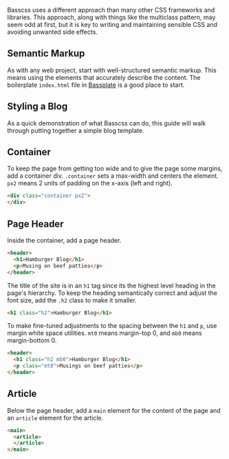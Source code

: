 
<p class="h3">
  Basscss uses a different approach than many other CSS frameworks and libraries. This approach, along with things like the multiclass pattern, may seem odd at first, but it is key to writing and maintaining sensible CSS and avoiding unwanted side effects.
</p>

## Semantic Markup

As with any web project, start with well-structured semantic markup. This means using the elements that accurately describe the content.
The boilerplate `index.html` file in [Bassplate](https://github.com/basscss/bassplate) is a good place to start.

## Styling a Blog

As a quick demonstration of what Basscss can do, this guide will walk through putting together a simple blog template.

## Container

To keep the page from getting too wide and to give the page some margins, add a container div. `.container` sets a max-width and centers the element. `px2` means 2 units of padding on the x-axis (left and right).

```html
<div class="container px2">
</div>
```

## Page Header

Inside the container, add a page header.

```html
<header>
  <h1>Hamburger Blog</h1>
  <p>Musing on beef patties</p>
</header>
```

The title of the site is in an `h1` tag since its the highest level heading in the page's hierarchy. To keep the heading semantically correct and adjust the font size, add the `.h2` class to make it smaller.

```html
<h1 class="h2">Hamburger Blog</h1>
```

To make fine-tuned adjustments to the spacing between the `h1` and `p`, use margin white space utilities. `mt0` means margin-top 0, and `mb0` means margin-bottom 0.

```html
<header>
  <h1 class="h2 mb0">Hamburger Blog</h1>
  <p class="mt0">Musings on beef patties</p>
</header>
```

## Article

Below the page header, add a `main` element for the content of the page and an `article` element for the article.

```html
<main>
  <article>
  </article>
</main>
```

